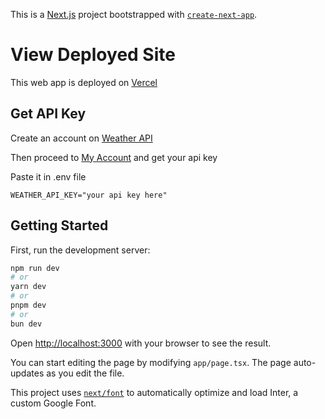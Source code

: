 This is a [Next.js](https://nextjs.org/) project bootstrapped with [`create-next-app`](https://github.com/vercel/next.js/tree/canary/packages/create-next-app).

# View Deployed Site

This web app is deployed on [Vercel](https://prodigy-wd-05-rho.vercel.app/)

## Get API Key

Create an account on [Weather API](https://www.weatherapi.com/)

Then proceed to [My Account](https://www.weatherapi.com/my/) and get your api key

Paste it in .env file

```
WEATHER_API_KEY="your api key here"
```

## Getting Started

First, run the development server:

```bash
npm run dev
# or
yarn dev
# or
pnpm dev
# or
bun dev
```

Open [http://localhost:3000](http://localhost:3000) with your browser to see the result.

You can start editing the page by modifying `app/page.tsx`. The page auto-updates as you edit the file.

This project uses [`next/font`](https://nextjs.org/docs/basic-features/font-optimization) to automatically optimize and load Inter, a custom Google Font.
